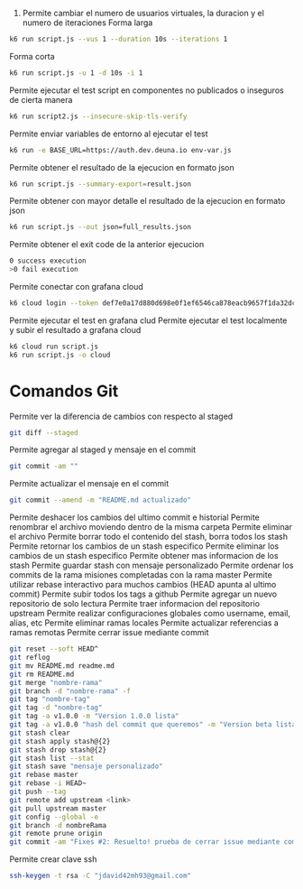 1. Permite cambiar el numero de usuarios virtuales, la duracion y el numero de iteraciones
   Forma larga

```bash
k6 run script.js --vus 1 --duration 10s --iterations 1
```

Forma corta

```bash
k6 run script.js -u 1 -d 10s -i 1
```

Permite ejecutar el test script en componentes no publicados o inseguros de cierta manera

```bash
k6 run script2.js --insecure-skip-tls-verify
```

Permite enviar variables de entorno al ejecutar el test

```bash
k6 run -e BASE_URL=https://auth.dev.deuna.io env-var.js
```

Permite obtener el resultado de la ejecucion en formato json

```bash
k6 run script.js --summary-export=result.json
```

Permite obtener con mayor detalle el resultado de la ejecucion en formato json

```bash
k6 run script.js --out json=full_results.json
```

Permite obtener el exit code de la anterior ejecucion

```bash
0 success execution
>0 fail execution
```

Permite conectar con grafana cloud

```bash
k6 cloud login --token def7e0a17d880d698e0f1ef6546ca878eacb9657f1da32dc89027c412898e06b
```

Permite ejecutar el test en grafana clud
Permite ejecutar el test localmente y subir el resultado a grafana cloud

```bash
k6 cloud run script.js
k6 run script.js -o cloud
```

# Comandos Git

Permite ver la diferencia de cambios con respecto al staged

```bash
git diff --staged
```

Permite agregar al staged y mensaje en el commit

```bash
git commit -am ""
```

Permite actualizar el mensaje en el commit

```bash
git commit --amend -m "README.md actualizado"
```

Permite deshacer los cambios del ultimo commit e historial
Permite renombrar el archivo moviendo dentro de la misma carpeta
Permite eliminar el archivo
Permite borrar todo el contenido del stash, borra todos los stash
Permite retornar los cambios de un stash especifico
Permite eliminar los cambios de un stash especifico
Permite obtener mas informacion de los stash
Permite guardar stash con mensaje personalizado
Permite ordenar los commits de la rama misiones completadas con la rama master
Permite utilizar rebase interactivo para muchos cambios (HEAD apunta al ultimo commit)
Permite subir todos los tags a github
Permite agregar un nuevo repositorio de solo lectura
Permite traer informacion del repositorio upstream
Permite realizar configuraciones globales como username, email, alias, etc
Permite eliminar ramas locales
Permite actualizar referencias a ramas remotas
Permite cerrar issue mediante commit

```bash
git reset --soft HEAD^
git reflog
git mv README.md readme.md
git rm README.md
git merge "nombre-rama"
git branch -d "nombre-rama" -f
git tag "nombre-tag"
git tag -d "nombre-tag"
git tag -a v1.0.0 -m "Version 1.0.0 lista"
git tag -a v1.0.0 "hash del commit que queremos" -m "Version beta lista"
git stash clear
git stash apply stash@{2}
git stash drop stash@{2}
git stash list --stat
git stash save "mensaje personalizado"
git rebase master
git rebase -i HEAD~
git push --tag
git remote add upstream <link>
git pull upstream master
git config --global -e
git branch -d nombreRama
git remote prune origin
git commit -am "Fixes #2: Resuelto! prueba de cerrar issue mediante commit"
```

Permite crear clave ssh

```bash
ssh-keygen -t rsa -C "jdavid42mh93@gmail.com"
```
